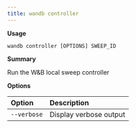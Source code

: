 ```yaml
---
title: wandb controller
---
```


**Usage**

`wandb controller [OPTIONS] SWEEP_ID`

**Summary**

Run the W&B local sweep controller


**Options**

| **Option** | **Description** |
| :--- | :--- |
| `--verbose` | Display verbose output |



